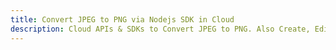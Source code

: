 ---title: Convert JPEG to PNG via Nodejs SDK in Clouddescription: Cloud APIs & SDKs to Convert JPEG to PNG. Also Create, Edit & Render Microsoft Word & OpenOffice documents in the Cloud.---